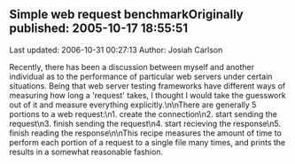 ## Simple web request benchmarkOriginally published: 2005-10-17 18:55:51 
Last updated: 2006-10-31 00:27:13 
Author: Josiah Carlson 
 
Recently, there has been a discussion between myself and another individual as to the performance of particular web servers under certain situations.  Being that web server testing frameworks have different ways of measuring how long a 'request' takes, I thought I would take the guesswork out of it and measure everything explicitly.\n\nThere are generally 5 portions to a web request:\n1. create the connection\n2. start sending the request\n3. finish sending the request\n4. start recieving the response\n5. finish reading the response\n\nThis recipe measures the amount of time to perform each portion of a request to a single file many times, and prints the results in a somewhat reasonable fashion.